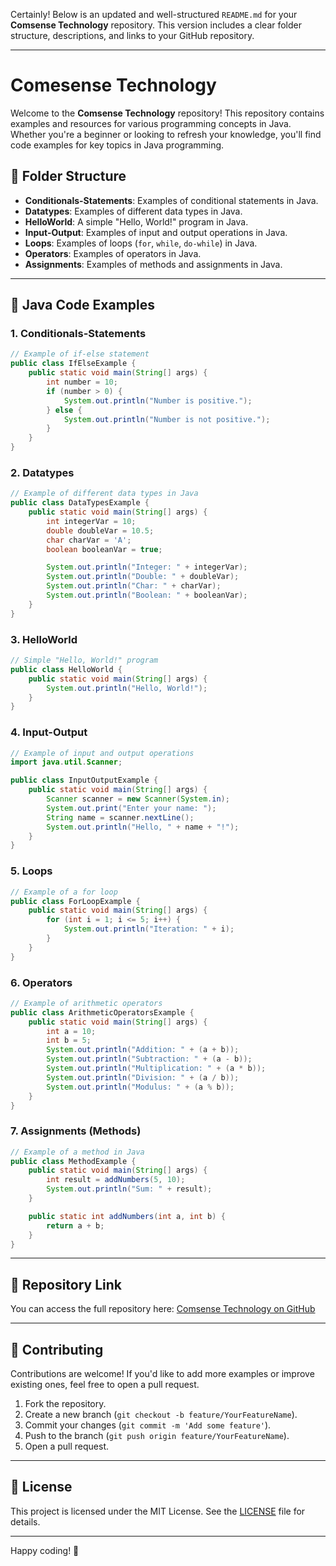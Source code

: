 Certainly! Below is an updated and well-structured `README.md` for your **Comsense Technology** repository. This version includes a clear folder structure, descriptions, and links to your GitHub repository.

---

# Comesense Technology

Welcome to the **Comsense Technology** repository! This repository contains examples and resources for various programming concepts in Java. Whether you're a beginner or looking to refresh your knowledge, you'll find code examples for key topics in Java programming.

## 📁 Folder Structure

- **Conditionals-Statements**: Examples of conditional statements in Java.
- **Datatypes**: Examples of different data types in Java.
- **HelloWorld**: A simple "Hello, World!" program in Java.
- **Input-Output**: Examples of input and output operations in Java.
- **Loops**: Examples of loops (`for`, `while`, `do-while`) in Java.
- **Operators**: Examples of operators in Java.
- **Assignments**: Examples of methods and assignments in Java.

---

## 🚀 Java Code Examples

### 1. **Conditionals-Statements**
```java
// Example of if-else statement
public class IfElseExample {
    public static void main(String[] args) {
        int number = 10;
        if (number > 0) {
            System.out.println("Number is positive.");
        } else {
            System.out.println("Number is not positive.");
        }
    }
}
```

### 2. **Datatypes**
```java
// Example of different data types in Java
public class DataTypesExample {
    public static void main(String[] args) {
        int integerVar = 10;
        double doubleVar = 10.5;
        char charVar = 'A';
        boolean booleanVar = true;

        System.out.println("Integer: " + integerVar);
        System.out.println("Double: " + doubleVar);
        System.out.println("Char: " + charVar);
        System.out.println("Boolean: " + booleanVar);
    }
}
```

### 3. **HelloWorld**
```java
// Simple "Hello, World!" program
public class HelloWorld {
    public static void main(String[] args) {
        System.out.println("Hello, World!");
    }
}
```

### 4. **Input-Output**
```java
// Example of input and output operations
import java.util.Scanner;

public class InputOutputExample {
    public static void main(String[] args) {
        Scanner scanner = new Scanner(System.in);
        System.out.print("Enter your name: ");
        String name = scanner.nextLine();
        System.out.println("Hello, " + name + "!");
    }
}
```

### 5. **Loops**
```java
// Example of a for loop
public class ForLoopExample {
    public static void main(String[] args) {
        for (int i = 1; i <= 5; i++) {
            System.out.println("Iteration: " + i);
        }
    }
}
```

### 6. **Operators**
```java
// Example of arithmetic operators
public class ArithmeticOperatorsExample {
    public static void main(String[] args) {
        int a = 10;
        int b = 5;
        System.out.println("Addition: " + (a + b));
        System.out.println("Subtraction: " + (a - b));
        System.out.println("Multiplication: " + (a * b));
        System.out.println("Division: " + (a / b));
        System.out.println("Modulus: " + (a % b));
    }
}
```

### 7. **Assignments (Methods)**
```java
// Example of a method in Java
public class MethodExample {
    public static void main(String[] args) {
        int result = addNumbers(5, 10);
        System.out.println("Sum: " + result);
    }

    public static int addNumbers(int a, int b) {
        return a + b;
    }
}
```

---

## 🔗 Repository Link
You can access the full repository here: [Comsense Technology on GitHub](https://github.com/AKA2114SH/Comsense-Technology)

---

## 🤝 Contributing
Contributions are welcome! If you'd like to add more examples or improve existing ones, feel free to open a pull request.

1. Fork the repository.
2. Create a new branch (`git checkout -b feature/YourFeatureName`).
3. Commit your changes (`git commit -m 'Add some feature'`).
4. Push to the branch (`git push origin feature/YourFeatureName`).
5. Open a pull request.

---

## 📜 License
This project is licensed under the MIT License. See the [LICENSE](LICENSE) file for details.

---

Happy coding! 🎉
